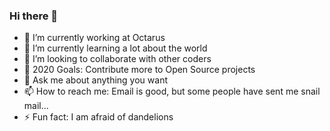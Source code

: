 ### Hi there 👋

- 🔭 I’m currently working at Octarus
- 🌱 I’m currently learning a lot about the world
- 👯 I’m looking to collaborate with other coders
- 🥅 2020 Goals: Contribute more to Open Source projects
- 💬 Ask me about anything you want
- 📫 How to reach me: Email is good, but some people have sent me snail mail...
- ⚡ Fun fact: I am afraid of dandelions

